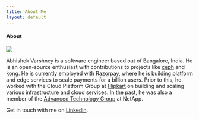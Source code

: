 ```yaml
---
title: About Me
layout: default
---
```


#### About

![](https://user-images.githubusercontent.com/12811812/89120525-a5522200-d4d4-11ea-9584-71ffc67ea42c.jpg)

Abhishek Varshney is a software engineer based out of Bangalore, India. He is an open-source enthusiast with contributions to projects like [ceph](https://ceph.io/) and [kong](https://konghq.com/).  He is currently employed with [Razorpay](https://razorpay.com), where he is building platform and edge services to scale payments for a billion users. Prior to this, he worked with the Cloud Platform Group at [Flipkart](https://flipkart.com) on building and scaling various infrastructure and cloud services. In the past, he was also a member of the [Advanced Technology Group](https://atg.netapp.com/) at NetApp.

Get in touch with me on [Linkedin](https://www.linkedin.com/in/abhishek-varshney-14632b16/).
